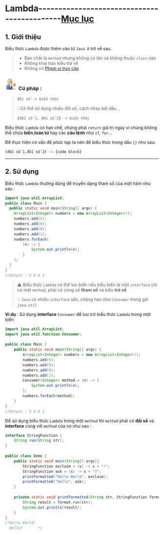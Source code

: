 # Lambda--------------------------------------------[Mục lục](https://github.com/Zenfection/Java)

## 1. Giới thiệu

Biểu thức `Lambda` được thêm vào từ `Java 8` trở về sau.

> - Bản chất là `method` nhưng không có tên và không thuộc `class` nào
> - Không khai báo kiểu trả về
> - Không có [Phạm vi truy cập](https://github.com/Zenfection/Java/blob/master/Java%20OOP/2.Modifier.md)

### ![Professor Male.png](https://raw.githubusercontent.com/Zenfection/Image/master/2021/02/08-17-36-14-Professor%20Male.png) Cú pháp :

> ```bash
> đối số -> biểu thức
> ```
> 
> 💡Có thể sử dụng nhiều đối số, cách nhau bởi dấu `,`
> 
> ```bash
> (đối số 1, đối số 2) -> biểu thức
> ```

Biểu thức `Lambda` có hạn chế, chúng phải `return` giá trị ngay vì chúng không thể chứa **biến**,**toán tử** hay các **câu lệnh** như `if`, `for`...

Để thực hiện có vấn đề phức tạp ta nên để biểu thức trong dấu `{}` như sau:

```bash
(đối số 1,đối số 2) -> {code block}
```

---

## 2. Sử dụng

Biểu thức `Lambda` thường dùng để truyền dạng tham số của một hàm như sau : 

```java
import java.util.ArrayList;
public class Main {
  public static void main(String[] args) {
    ArrayList<Integer> numbers = new ArrayList<Integer>();
    numbers.add(5);
    numbers.add(9);
    numbers.add(8);
    numbers.add(1);
    numbers.forEach(
        (n) -> {
            System.out.println(n);
        }
    );
  }
}
//Output : 5 9 8 1
```

>  ⚠️ Biểu thức `Lambda` có thể lưu biến nếu kiểu biến là một `interface` chỉ có một `method`, phải có cùng số **tham số** và kiểu **trả về**
> 
> 💡 `Java` có nhiều `interface` sẵn, chẳng hạn như `Consumer` trong gói `java.util`

**Ví dụ** : Sử dụng **interface** `Consumer` để lưu trữ biểu thức `Lambda` trong một biến 

```java
import java.util.ArrayList;
import java.util.function.Consumer;

public class Main {
    public static void main(String[] args) {
        ArrayList<Integer> numbers = new ArrayList<Integer>();
        numbers.add(5);
        numbers.add(9);
        numbers.add(8);
        numbers.add(1); 
        Consumer<Integer> method = (n) -> {
            System.out.println(n);
        };
        numbers.forEach(method);
    }
}
//Output : 5 9 8 1
```

Để sử dụng biểu thức `Lambda` trong một `method` thì `method` phải có **đối số** và **interface** cùng với `method` của nó như sau : 

```java
interface StringFunction {
    String run(String str);
}

public class Demo {
    public static void main(String[] args){
        StringFunction exclaim = (s) -> s + "!";
        StringFunction ask = (s) -> s + "?";
        printFormatted("Hello World", exclaim);
        printFormatted("Hello", ask);
    }

    private static void printFormatted(String str, StringFunction format) {
        String result = format.run(str);
        System.out.println(result);
    }
}
/*Hello World!
  Hello?       */
```